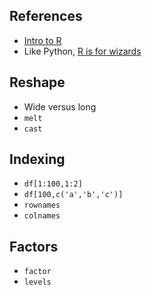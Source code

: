 ## References

* [Intro to R](http://had.co.nz/stat480/lectures/07-r-intro.pdf)
* Like Python, [R is for wizards](http://www.matthewckeller.com/Lecture1.ppt)

## Reshape

* Wide versus long
* `melt`
* `cast`

## Indexing

* `df[1:100,1:2]`
* `df[100,c('a','b','c')]`
* `rownames`
* `colnames`

## Factors

* `factor`
* `levels`
